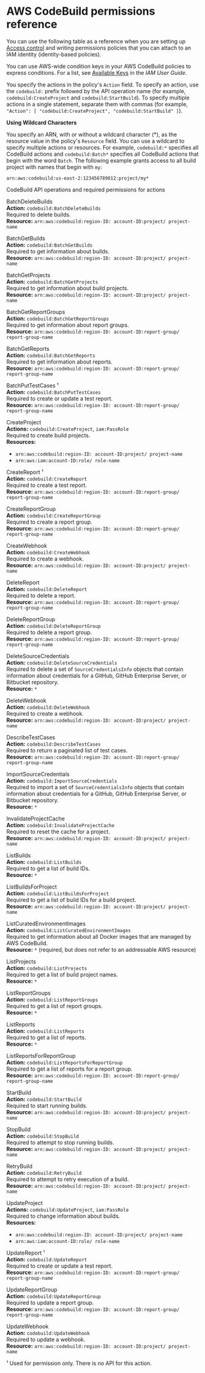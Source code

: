 # AWS CodeBuild permissions reference<a name="auth-and-access-control-permissions-reference"></a>

You can use the following table as a reference when you are setting up [Access control](auth-and-access-control.md#access-control) and writing permissions policies that you can attach to an IAM identity \(identity\-based policies\)\. 

You can use AWS\-wide condition keys in your AWS CodeBuild policies to express conditions\. For a list, see [Available Keys](https://docs.aws.amazon.com/IAM/latest/UserGuide/reference_policies_elements.html#AvailableKeys) in the *IAM User Guide*\.

You specify the actions in the policy's `Action` field\. To specify an action, use the `codebuild:` prefix followed by the API operation name \(for example, `codebuild:CreateProject` and `codebuild:StartBuild`\)\. To specify multiple actions in a single statement, separate them with commas \(for example, `"Action": [ "codebuild:CreateProject", "codebuild:StartBuild" ]`\)\.

**Using Wildcard Characters**

You specify an ARN, with or without a wildcard character \(\*\), as the resource value in the policy's `Resource` field\. You can use a wildcard to specify multiple actions or resources\. For example, `codebuild:*` specifies all CodeBuild actions and `codebuild:Batch*` specifies all CodeBuild actions that begin with the word `Batch`\. The following example grants access to all build project with names that begin with `my`: 

```
arn:aws:codebuild:us-east-2:123456789012:project/my*
```

 <a name="actions-related-to-objects-table"></a>CodeBuild API operations and required permissions for actions

BatchDeleteBuilds  
 **Action:** `codebuild:BatchDeleteBuilds`   
Required to delete builds\.  
 **Resource:** `arn:aws:codebuild:region-ID: account-ID:project/ project-name ` 

BatchGetBuilds  
 **Action:** `codebuild:BatchGetBuilds`   
Required to get information about builds\.  
 **Resource:** `arn:aws:codebuild:region-ID: account-ID:project/ project-name ` 

BatchGetProjects  
 **Action:** `codebuild:BatchGetProjects`   
Required to get information about build projects\.  
 **Resource:** `arn:aws:codebuild:region-ID: account-ID:project/ project-name ` 

BatchGetReportGroups  
 **Action:** `codebuild:BatchGetReportGroups`   
Required to get information about report groups\.  
 **Resource:** `arn:aws:codebuild:region-ID: account-ID:report-group/ report-group-name ` 

BatchGetReports  
 **Action:** `codebuild:BatchGetReports`   
Required to get information about reports\.  
 **Resource:** `arn:aws:codebuild:region-ID: account-ID:report-group/ report-group-name ` 

BatchPutTestCases ¹  
 **Action:** `codebuild:BatchPutTestCases`   
Required to create or update a test report\.  
 **Resource:** `arn:aws:codebuild:region-ID: account-ID:report-group/ report-group-name ` 

CreateProject  
 **Actions:** `codebuild:CreateProject`, `iam:PassRole`   
Required to create build projects\.  
 **Resources:**   
+  `arn:aws:codebuild:region-ID: account-ID:project/ project-name ` 
+  `arn:aws:iam:account-ID:role/ role-name ` 

CreateReport ¹  
 **Action:** `codebuild:CreateReport`   
Required to create a test report\.  
 **Resource:** `arn:aws:codebuild:region-ID: account-ID:report-group/ report-group-name ` 

CreateReportGroup  
 **Action:** `codebuild:CreateReportGroup`   
Required to create a report group\.  
 **Resource:** `arn:aws:codebuild:region-ID: account-ID:report-group/ report-group-name ` 

CreateWebhook  
 **Action:** `codebuild:CreateWebhook`   
Required to create a webhook\.  
 **Resource:** `arn:aws:codebuild:region-ID: account-ID:project/ project-name ` 

DeleteReport  
 **Action:** `codebuild:DeleteReport`   
Required to delete a report\.  
 **Resource:** `arn:aws:codebuild:region-ID: account-ID:report-group/ report-group-name ` 

DeleteReportGroup  
 **Action:** `codebuild:DeleteReportGroup`   
Required to delete a report group\.  
 **Resource:** `arn:aws:codebuild:region-ID: account-ID:report-group/ report-group-name ` 

DeleteSourceCredentials  
 **Action:** `codebuild:DeleteSourceCredentials`   
Required to delete a set of `SourceCredentialsInfo` objects that contain information about credentials for a GitHub, GitHub Enterprise Server, or Bitbucket repository\.   
 **Resource:** `*` 

DeleteWebhook  
 **Action:** `codebuild:DeleteWebhook`   
Required to create a webhook\.  
 **Resource:** `arn:aws:codebuild:region-ID: account-ID:project/ project-name ` 

DescribeTestCases  
 **Action:** `codebuild:DescribeTestCases`   
Required to return a paginated list of test cases\.  
 **Resource:** `arn:aws:codebuild:region-ID: account-ID:report-group/ report-group-name ` 

ImportSourceCredentials  
 **Action:** `codebuild:ImportSourceCredentials`   
Required to import a set of `SourceCredentialsInfo` objects that contain information about credentials for a GitHub, GitHub Enterprise Server, or Bitbucket repository\.   
 **Resource:** `*` 

InvalidateProjectCache  
 **Action:** `codebuild:InvalidateProjectCache`   
Required to reset the cache for a project\.  
 **Resource:** `arn:aws:codebuild:region-ID: account-ID:project/ project-name ` 

ListBuilds  
 **Action:** `codebuild:ListBuilds`   
Required to get a list of build IDs\.  
 **Resource:** `*` 

ListBuildsForProject  
 **Action:** `codebuild:ListBuildsForProject`   
Required to get a list of build IDs for a build project\.  
 **Resource:** `arn:aws:codebuild:region-ID: account-ID:project/ project-name ` 

ListCuratedEnvironmentImages  
 **Action:** `codebuild:ListCuratedEnvironmentImages`   
Required to get information about all Docker images that are managed by AWS CodeBuild\.   
 **Resource:** `*` \(required, but does not refer to an addressable AWS resource\) 

ListProjects  
 **Action:** `codebuild:ListProjects`   
Required to get a list of build project names\.  
 **Resource:** `*` 

ListReportGroups  
 **Action:** `codebuild:ListReportGroups`   
Required to get a list of report groups\.  
 **Resource:** `*` 

ListReports  
 **Action:** `codebuild:ListReports`   
Required to get a list of reports\.  
 **Resource:** `*` 

ListReportsForReportGroup  
 **Action:** `codebuild:ListReportsForReportGroup`   
Required to get a list of reports for a report group\.  
 **Resource:** `arn:aws:codebuild:region-ID: account-ID:report-group/ report-group-name ` 

StartBuild  
 **Action:** `codebuild:StartBuild`   
Required to start running builds\.  
 **Resource:** `arn:aws:codebuild:region-ID: account-ID:project/ project-name ` 

StopBuild  
 **Action:** `codebuild:StopBuild`   
Required to attempt to stop running builds\.  
 **Resource:** `arn:aws:codebuild:region-ID: account-ID:project/ project-name ` 

RetryBuild  
 **Action:** `codebuild:RetryBuild`  
Required to attempt to retry execution of a build\.  
 **Resource:** `arn:aws:codebuild:region-ID: account-ID:project/ project-name`

UpdateProject  
 **Actions:** `codebuild:UpdateProject`, `iam:PassRole`   
Required to change information about builds\.  
 **Resources:**   
+  `arn:aws:codebuild:region-ID: account-ID:project/ project-name ` 
+  `arn:aws:iam:account-ID:role/ role-name ` 

UpdateReport ¹  
 **Action:** `codebuild:UpdateReport`   
Required to create or update a test report\.  
 **Resource:** `arn:aws:codebuild:region-ID: account-ID:report-group/ report-group-name ` 

UpdateReportGroup  
 **Action:** `codebuild:UpdateReportGroup`   
Required to update a report group\.  
 **Resource:** `arn:aws:codebuild:region-ID: account-ID:report-group/ report-group-name ` 

UpdateWebhook  
 **Action:** `codebuild:UpdateWebhook`   
Required to update a webhook\.  
 **Resource:** `arn:aws:codebuild:region-ID: account-ID:project/ project-name ` 

¹ Used for permission only\. There is no API for this action\.